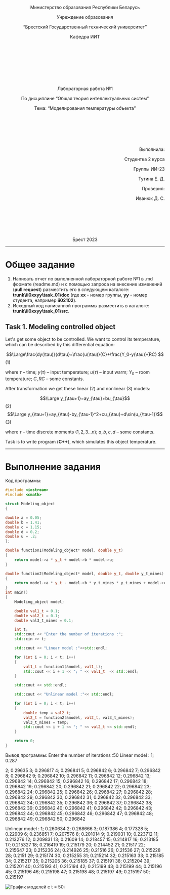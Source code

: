 <p align="center"> Министерство образования Республики Беларусь</p>
<p align="center">Учреждение образования</p>
<p align="center">“Брестский Государственный технический университет”</p>
<p align="center">Кафедра ИИТ</p>
<br><br><br><br><br><br><br>
<p align="center">Лабораторная работа №1</p>
<p align="center">По дисциплине “Общая теория интеллектуальных систем”</p>
<p align="center">Тема: “Моделирования температуры объекта”</p>
<br><br><br><br><br>
<p align="right">Выполнила:</p>
<p align="right">Студентка 2 курса</p>
<p align="right">Группы ИИ-23</p>
<p align="right">Тутина Е. Д.</p>
<p align="right">Проверил:</p>
<p align="right">Иванюк Д. С.</p>
<br><br><br><br><br>
<p align="center">Брест 2023</p>

---

# Общее задание #
1. Написать отчет по выполненной лабораторной работе №1 в .md формате (readme.md) и с помощью запроса на внесение изменений (**pull request**) разместить его в следующем каталоге: **trunk\ii0xxyy\task_01\doc** (где **xx** - номер группы, **yy** - номер студента, например **ii02102**).
2. Исходный код написанной программы разместить в каталоге: **trunk\ii0xxyy\task_01\src**.

## Task 1. Modeling controlled object ##
Let's get some object to be controlled. We want to control its temperature, which can be described by this differential equation:

$$\Large\frac{dy(\tau)}{d\tau}=\frac{u(\tau)}{C}+\frac{Y_0-y(\tau)}{RC} $$ (1)

where $\tau$ – time; $y(\tau)$ – input temperature; $u(\tau)$ – input warm; $Y_0$ – room temperature; $C,RC$ – some constants.

After transformation we get these linear (2) and nonlinear (3) models:

$$\Large y_{\tau+1}=ay_{\tau}+bu_{\tau}$$ (2)
$$\Large y_{\tau+1}=ay_{\tau}-by_{\tau-1}^2+cu_{\tau}+d\sin(u_{\tau-1})$$ (3)

where $\tau$ – time discrete moments ($1,2,3{\dots}n$); $a,b,c,d$ – some constants.

Task is to write program (**C++**), which simulates this object temperature.

---

# Выполнение задания #

Код программы:
```C++
#include <iostream>
#include <cmath>

struct Modeling_object 
{ 

double a = 0.05; 
double b = 1.41; 
double c = 1.15; 
double d = 0.2;
double u = .2; 
};

double function1(Modeling_object* model, double y_t) 
{
	return model->a * y_t + model->b * model->u; 
}

double function2(Modeling_object* model, double y_t, double y_t_mines) 
{ 
	return model->a * y_t - model->b * y_t_mines * y_t_mines + model->c * model->u + model->d * sin(model->u);
}
int main() 
{
    Modeling_object model;

    double val1_t = 0.1;
    double val2_t = 0.1;
    double val3_t_mines = 0.1;

    int t;
    std::cout << "Enter the number of iterations :";
    std::cin >> t;

    std::cout << "Linear model :"<<std::endl;

    for (int i = 0; i < t; i++)
    {
        val1_t = function1(&model, val1_t);
        std::cout << i + 1 << "; " << val1_t  << std::endl;
    }

    std::cout << std::endl;

    std::cout << "Unlinear model :"<< std::endl;

    for (int i = 0; i < t; i++)
    {
        double temp = val2_t;
        val2_t = function2(&model, val2_t, val3_t_mines);
        val3_t_mines = temp;
        std::cout << i + 1 << "; " << val2_t << std::endl;
    }

    return 0;
}
```     

Вывод программы:
Enter the number of iterations :50
Linear model :
1; 0.287

2; 0.29635
3; 0.296817
4; 0.296841
5; 0.296842
6; 0.296842
7; 0.296842
8; 0.296842
9; 0.296842
10; 0.296842
11; 0.296842
12; 0.296842
13; 0.296842
14; 0.296842
15; 0.296842
16; 0.296842
17; 0.296842
18; 0.296842
19; 0.296842
20; 0.296842
21; 0.296842
22; 0.296842
23; 0.296842
24; 0.296842
25; 0.296842
26; 0.296842
27; 0.296842
28; 0.296842
29; 0.296842
30; 0.296842
31; 0.296842
32; 0.296842
33; 0.296842
34; 0.296842
35; 0.296842
36; 0.296842
37; 0.296842
38; 0.296842
39; 0.296842
40; 0.296842
41; 0.296842
42; 0.296842
43; 0.296842
44; 0.296842
45; 0.296842
46; 0.296842
47; 0.296842
48; 0.296842
49; 0.296842
50; 0.296842

Unlinear model :
1; 0.260634
2; 0.268666
3; 0.187386
4; 0.177328
5; 0.22909
6; 0.236851
7; 0.207576
8; 0.201014
9; 0.219031
10; 0.223712
11; 0.213276
12; 0.209831
13; 0.21609
14; 0.218457
15; 0.214817
16; 0.213185
17; 0.215327
18; 0.216419
19; 0.215179
20; 0.214452
21; 0.21517
22; 0.215647
23; 0.215236
24; 0.214926
25; 0.21516
26; 0.21536
27; 0.215228
28; 0.2151
29; 0.215174
30; 0.215255
31; 0.215214
32; 0.215163
33; 0.215185
34; 0.215217
35; 0.215205
36; 0.215185
37; 0.215191
38; 0.215204
39; 0.215201
40; 0.215193
41; 0.215194
42; 0.215199
43; 0.215199
44; 0.215196
45; 0.215196
46; 0.215198
47; 0.215198
48; 0.215197
49; 0.215197
50; 0.215197
   
![График моделей с t = 50:](grahic.png)
